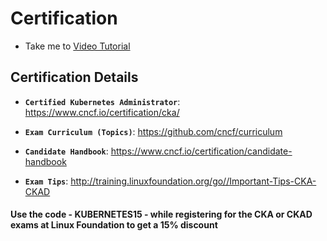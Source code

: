 # Certification

- Take me to [Video Tutorial](https://kodekloud.com/topic/certification/)

## Certification Details

- **`Certified Kubernetes Administrator`**: <https://www.cncf.io/certification/cka/>

- **`Exam Curriculum (Topics)`**: <https://github.com/cncf/curriculum>

- **`Candidate Handbook`**: <https://www.cncf.io/certification/candidate-handbook>

- **`Exam Tips`**: <http://training.linuxfoundation.org/go//Important-Tips-CKA-CKAD>

#### Use the code - KUBERNETES15 - while registering for the CKA or CKAD exams at Linux Foundation to get a 15% discount

